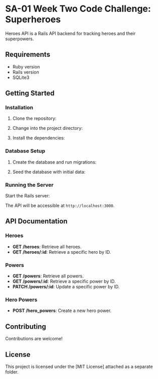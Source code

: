 # SA-01 Week Two Code Challenge: Superheroes

Heroes API is a Rails API backend for tracking heroes and their superpowers.

## Requirements

- Ruby version
- Rails version
- SQLite3

## Getting Started

### Installation

1. Clone the repository:

2. Change into the project directory:

3. Install the dependencies:

### Database Setup

1. Create the database and run migrations:

2. Seed the database with initial data:

### Running the Server

Start the Rails server:

The API will be accessible at `http://localhost:3000`.

## API Documentation

### Heroes

- **GET /heroes**: Retrieve all heroes.
- **GET /heroes/:id**: Retrieve a specific hero by ID.

### Powers

- **GET /powers**: Retrieve all powers.
- **GET /powers/:id**: Retrieve a specific power by ID.
- **PATCH /powers/:id**: Update a specific power by ID.

### Hero Powers

- **POST /hero_powers**: Create a new hero power.

## Contributing

Contributions are welcome!

## License

This project is licensed under the [MIT License] attached as a separate folder.

